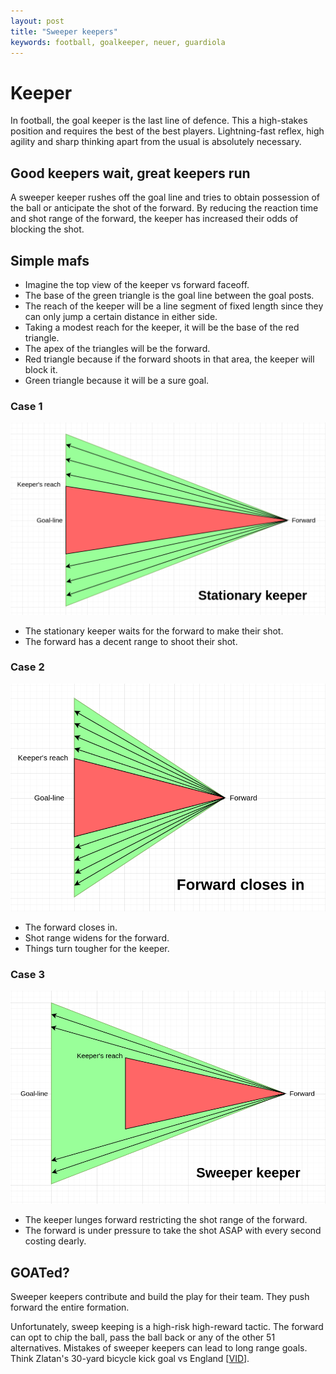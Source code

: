 ```yaml
---
layout:	post
title: "Sweeper keepers"
keywords: football, goalkeeper, neuer, guardiola
---
```


# Keeper

In football, the goal keeper is the last line of defence. This a high-stakes position and requires the best of the best players. Lightning-fast reflex, high agility and sharp thinking apart from the usual is absolutely necessary.

## Good keepers wait, great keepers run

A sweeper keeper rushes off the goal line and tries to obtain possession of the ball or anticipate the shot of the forward. By reducing the reaction time and shot range of the forward, the keeper has increased their odds of blocking the shot.

## Simple mafs

- Imagine the top view of the keeper vs forward faceoff.
- The base of the green triangle is the goal line between the goal posts.
- The reach of the keeper will be a line segment of fixed length since they can only jump a certain distance in either side.
- Taking a modest reach for the keeper, it will be the base of the red triangle.
- The apex of the triangles will be the forward.
- Red triangle because if the forward shoots in that area, the keeper will block it.
- Green triangle because it will be a sure goal.

### Case 1

![stationary keeper](/img/sweepkeep/stat_keep.png)

- The stationary keeper waits for the forward to make their shot.
- The forward has a decent range to shoot their shot.

### Case 2

![forward closes in](/img/sweepkeep/forward_closes_in.png)

- The forward closes in.
- Shot range widens for the forward.
- Things turn tougher for the keeper.

### Case 3

![sweeper keeper](/img/sweepkeep/sweep_keep.png)

- The keeper lunges forward restricting the shot range of the forward.
- The forward is under pressure to take the shot ASAP with every second costing dearly.

## GOATed?

Sweeper keepers contribute and build the play for their team. They push forward the entire formation.

Unfortunately, sweep keeping is a high-risk high-reward tactic. The forward can opt to chip the ball, pass the ball back or any of the other 51 alternatives. Mistakes of sweeper keepers can lead to long range goals. Think Zlatan's 30-yard bicycle kick goal vs England [[VID](https://www.youtube.com/watch?v=Xh_KNH8QqSw)].
